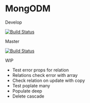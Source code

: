 # MongODM

Develop

[![Build Status](https://travis-ci.com/damienmarchandfr/legato.svg?branch=develop)](https://travis-ci.com/damienmarchandfr/legato)

Master

[![Build Status](https://travis-ci.com/damienmarchandfr/legato.svg?branch=master)](https://travis-ci.com/damienmarchandfr/legato)

WIP

- Test error props for relation
- Relations check error with array
- Check relation on update with copy
- Test poplate many
- Populate deep
- Delete cascade
